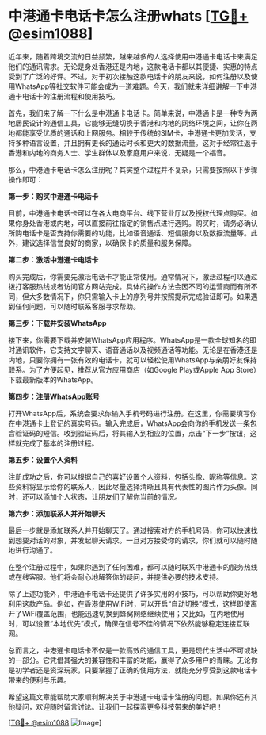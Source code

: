 # 中港通卡电话卡怎么注册whats [[TG💪+ @esim1088](https://t.me/s/esim1088)]

近年来，随着跨境交流的日益频繁，越来越多的人选择使用中港通卡电话卡来满足他们的通讯需求。无论是身处香港还是内地，这款电话卡都以其便捷、实惠的特点受到了广泛的好评。不过，对于初次接触这款电话卡的朋友来说，如何注册以及使用WhatsApp等社交软件可能会成为一道难题。今天，我们就来详细讲解一下中港通卡电话卡的注册流程和使用技巧。

首先，我们来了解一下什么是中港通卡电话卡。简单来说，中港通卡是一种专为两地居民设计的通信工具，它能够无缝切换于香港和内地的网络环境之间，让你在两地都能享受优质的通话和上网服务。相较于传统的SIM卡，中港通卡更加灵活，支持多种语言设置，并且拥有更长的通话时长和更大的数据流量。这对于经常往返于香港和内地的商务人士、学生群体以及家庭用户来说，无疑是一个福音。

那么，中港通卡电话卡怎么注册呢？其实整个过程并不复杂，只需要按照以下步骤操作即可：

**第一步：购买中港通卡电话卡**

目前，中港通卡电话卡可以在各大电商平台、线下营业厅以及授权代理点购买。如果你身处香港或内地，可以直接前往指定的销售点进行选购。购买时，请务必确认所购电话卡是否支持你需要的功能，比如语音通话、短信服务以及数据流量等。此外，建议选择信誉良好的商家，以确保卡的质量和服务保障。

**第二步：激活中港通卡电话卡**

购买完成后，你需要先激活电话卡才能正常使用。通常情况下，激活过程可以通过拨打客服热线或者访问官方网站完成。具体的操作方法会因不同的运营商而有所不同，但大多数情况下，你只需输入卡上的序列号并按照提示完成验证即可。如果遇到任何问题，可以随时联系客服寻求帮助。

**第三步：下载并安装WhatsApp**

接下来，你需要下载并安装WhatsApp应用程序。WhatsApp是一款全球知名的即时通讯软件，它支持文字聊天、语音通话以及视频通话等功能。无论是在香港还是内地，只要你拥有一张有效的电话卡，就可以轻松使用WhatsApp与亲朋好友保持联系。为了方便起见，推荐从官方应用商店（如Google Play或Apple App Store）下载最新版本的WhatsApp。

**第四步：注册WhatsApp账号**

打开WhatsApp后，系统会要求你输入手机号码进行注册。在这里，你需要填写你在中港通卡上登记的真实号码。输入完成后，WhatsApp会向你的手机发送一条包含验证码的短信。收到验证码后，将其输入到相应的位置，点击“下一步”按钮，这样就完成了基本的注册过程。

**第五步：设置个人资料**

注册成功之后，你可以根据自己的喜好设置个人资料，包括头像、昵称等信息。这些资料将显示给你的联系人，因此尽量选择清晰且具有代表性的图片作为头像。同时，还可以添加个人状态，让朋友们了解你当前的情况。

**第六步：添加联系人并开始聊天**

最后一步就是添加联系人并开始聊天了。通过搜索对方的手机号码，你可以快速找到想要对话的对象，并发起聊天请求。一旦对方接受你的请求，你们就可以随时随地进行沟通了。

在整个注册过程中，如果你遇到了任何困难，都可以随时联系中港通卡的服务热线或在线客服。他们将会耐心地解答你的疑问，并提供必要的技术支持。

除了上述功能外，中港通卡电话卡还提供了许多实用的小技巧，可以帮助你更好地利用这款产品。例如，在香港使用WiFi时，可以开启“自动切换”模式，这样即使离开了WiFi覆盖范围，也能迅速切换到蜂窝网络继续使用；又比如，在内地使用时，可以设置“本地优先”模式，确保在信号不佳的情况下依然能够稳定连接互联网。

总而言之，中港通卡电话卡不仅是一款高效的通信工具，更是现代生活中不可或缺的一部分。它凭借其强大的兼容性和丰富的功能，赢得了众多用户的青睐。无论你是初学者还是资深玩家，只要掌握了正确的使用方法，就能充分享受到这款电话卡带来的便利与乐趣。

希望这篇文章能帮助大家顺利解决关于中港通卡电话卡注册的问题。如果你还有其他疑问，欢迎随时留言讨论。让我们一起探索更多科技带来的美好吧！

[[TG💪+ @esim1088](https://t.me/s/esim1088) ![Image](https://i.postimg.cc/4NQfJmqS/Snipaste-2025-05-13-00-14-12.png)]